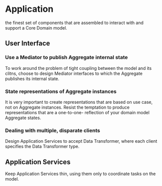 # Application

the finest set of components that are assembled to interact with and support a Core Domain model.

## User Interface

### Use a Mediator to publish Aggregate internal state
To work around the problem of tight coupling between the model and its clitns, choose to design Mediator interfaces to which the Aggregate publishes its internal state.

### State representations of Aggregate instances
It is very important to create representations that are based on use case, not on Aggregate instances. Resist the temptation to produce representations that are a one-to-one- reflection of your domain model Aggregate states.

### Dealing with multiple, disparate clients
Design Application Services to accept Data Transformer, where each client specifies the Data Transformer type.

## Application Services
Keep Application Services thin, using them only to coordinate tasks on the model.

